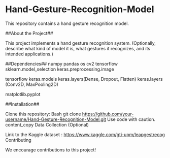 # Hand-Gesture-Recognition-Model

This repository contains a hand gesture recognition model.

##About the Project##

This project implements a hand gesture recognition system. (Optionally, describe what kind of model it is, what gestures it recognizes, and its intended applications.)

##Dependencies##
numpy 
pandas
os
cv2
tensorflow 
sklearn.model_selection
keras.preprocessing.image

tensorflow 
keras.models
keras.layers(Dense, Dropout, Flatten)
keras.layers  (Conv2D, MaxPooling2D)

matplotlib.pyplot

##Installation##

Clone this repository:
Bash
git clone https://github.com/your-username/Hand-Gesture-Recognition-Model.git
Use code with caution.
content_copy
Data Collection (Optional)

 Link to the Kaggle dataset : https://www.kaggle.com/gti-upm/leapgestrecog
Contributing

We encourage contributions to this project!
